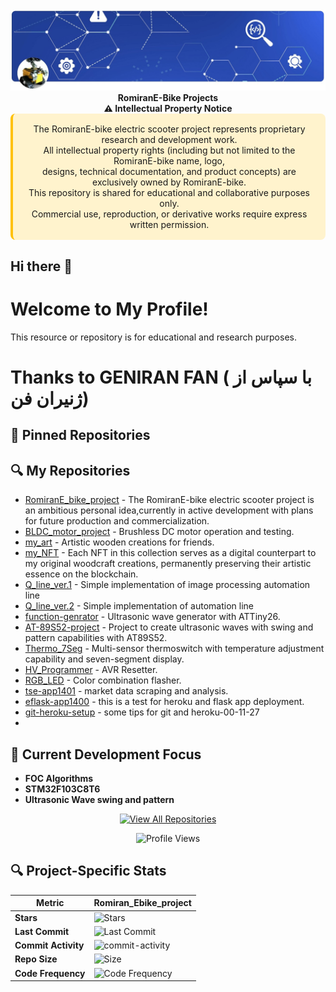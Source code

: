<!-- ============================================== -->
<!-- 1. SEO METADATA (Hidden from visual display) -->
<!-- ============================================== -->
<!-- 
  - Description: Appears in Google search results (keep under 160 chars)
  - Keywords: 5-8 key terms for search engines
  - Canonical: Prevents duplicate content issues
-->

<meta name="description" content="electric scooter & BLDC motor control projects by RomiranE-bike - STM32 firmware and FOC motor control">
<meta name="keywords" content="e-bike, electric scooter, BLDC motor control, RomiranE-bike,iran ,mazandaran,mahmoud esmaeili">
<link rel="canonical" href="https://github.com/RomiranE-bike">

<!-- ======================== -->
<!-- 2. PROFILE HEADER -->
<!-- ======================== -->
<!--*************************************************************************************************************************************************************************
  - Logo: Use 200x200px for best results
    PROFILE HEADER - Visual introduction with branding
  • Centered logo with alt text for accessibility/SEO
  • Main title (H1) with primary keyword
  • Subtitle (H2) with secondary keyword
  • Badges for important links (styled with shields.io)
  - Badges: Link to key resources
***************************************************************************************************************************************************************************-->

<div align="center">
  <!-- Profile image with alt text for accessibility -->
  <img src="https://raw.githubusercontent.com/RomiranE-bike/RomiranE-bike/main/romiran-e-bike-controller-schematic.jpg" width="1800" alt="Romiran E-Bike Projects Logo">
  
</div>


<div align="center">  
  <strong>  RomiranE-Bike Projects </strong><br> 
  <strong>⚠️ Intellectual Property Notice </strong><br> 
  <div style="background: #FFF3CD; padding: 1rem; border-radius: 8px; border-left: 4px solid #FFC107;">  
   The RomiranE-bike electric scooter project represents proprietary research and development work.<br> 
   All intellectual property rights (including but not limited to the RomiranE-bike name, logo, <br> 
   designs, technical documentation, and product concepts) are exclusively owned by RomiranE-bike.<br> 
   This repository is shared for educational and collaborative purposes only.<br> 
   Commercial use, reproduction, or derivative works require express written permission.<br> 
  </div>
</div>

<!--************************************************************************************************************************************************************************* 
![My Profile Image](https://raw.githubusercontent.com/RomiranE-bike/RomiranE-bike/main/profile.jpg)
***************************************************************************************************************************************************************************-->

## Hi there 👋
# Welcome to My Profile!
This resource or repository is for educational and research purposes.
# 
# Thanks to GENIRAN FAN ( با سپاس از ژنیران فن)

## 📌 Pinned Repositories
<!--START_SECTION:automated-pins-->
<!-- Automatically generated pins will appear here -->
<!--END_SECTION:automated-pins-->


## 🔍 My Repositories 
- [RomiranE_bike_project](https://github.com/RomiranE-bike/RomiranE_bike_project) - The RomiranE-bike electric scooter project is an ambitious personal idea,currently in active development with plans for future 
   production and commercialization. 
- [BLDC_motor_project](https://github.com/RomiranE-bike/BLDC_motor_project) - Brushless DC motor operation and testing.
- [my_art](https://github.com/RomiranE-bike/my_art) - Artistic wooden creations for friends.
- [my_NFT](https://github.com/RomiranE-bike/my_NFT) - Each NFT in this collection serves as a digital counterpart to my original woodcraft creations, permanently preserving their artistic essence on the blockchain.
- [Q_line_ver.1](https://github.com/RomiranE-bike/Q_line_ver.1) - Simple implementation of image processing automation line
- [Q_line_ver.2](https://github.com/RomiranE-bike/Q_line_ver.2) - Simple implementation of automation line
- [function-genrator](https://github.com/RomiranE-bike/function-genrator) - Ultrasonic wave generator with ATTiny26.  
- [AT-89S52-project](https://github.com/RomiranE-bike/AT-89S52-project) - Project to create ultrasonic waves with swing and pattern capabilities with AT89S52. 
- [Thermo_7Seg](https://github.com/RomiranE-bike/Thermo_7Seg) - 
Multi-sensor thermoswitch with temperature adjustment capability and seven-segment display.
- [HV_Programmer](https://github.com/RomiranE-bike/HV_Programmer) - AVR Resetter.
- [RGB_LED](https://github.com/RomiranE-bike/RGB_LED) - Color combination flasher. 
- [tse-app1401](https://github.com/RomiranE-bike/tse-app1401) - market data scraping and analysis.
- [eflask-app1400](https://github.com/RomiranE-bike/eflask-app1400) - this is a test for heroku and flask app deployment.
- [git-heroku-setup](https://github.com/RomiranE-bike/git-heroku-setup) - some tips for git and heroku-00-11-27
- 


## 🌱 Current Development Focus

- **FOC Algorithms**
- **STM32F103C8T6**
- **Ultrasonic Wave swing and pattern**



<!--*************************************************************************************************************************************************************************
  FOOTER - Engagement elements
  • GitHub Stats API for dynamic metrics
  • Visitor counter badge
  • Structured data for rich snippets
***************************************************************************************************************************************************************************-->

<div align="center">
  
  [![View All Repositories](https://img.shields.io/badge/Explore_All_Projects-View_Repository_List-8A2BE2)](https://github.com/RomiranE-bike?tab=repositories)
  
  ![Profile Views](https://komarev.com/ghpvc/?username=RomiranE-bike&color=blueviolet&label=Profile+Views)
  
</div>


## 🔍 Project-Specific Stats

<div align="center">
  
| Metric | Romiran_Ebike_project | 
|--------|----------------------|
| **Stars** | ![Stars](https://img.shields.io/github/stars/RomiranE-bike/RomiranE_bike_project) | 
| **Last Commit** | ![Last Commit](https://img.shields.io/github/last-commit/RomiranE-bike/RomiranE_bike_project) |
| **Commit Activity** |	![commit-activity](https://img.shields.io/github/commit-activity/m/RomiranE-bike/RomiranE_bike_project?style=flat-square&labelColor=6C757D)|
| **Repo Size** | ![Size](https://img.shields.io/github/repo-size/RomiranE-bike/RomiranE_bike_project?style=flat-square&labelColor=FD7E14) |
| **Code Frequency** | ![Code Frequency](https://img.shields.io/github/commit-activity/y/RomiranE-bike/RomiranE_bike_project?style=flat-square&labelColor=17A2B8) |

</div>

<!--**************************************************************************************************************************************************************************
## 🔍 Project-Specific Statistics (Live)

<div align="center">
  
| Metric | Romiran_Ebike_project | BLDC_motor_project | AT-89S52-project | function-genrator |
|--------|----------------------|--------------------|------------------|-------------------|
| **Stars** | ![Stars](https://img.shields.io/github/stars/RomiranE-bike/Romiran_Ebike_project?style=flat-square&labelColor=2E4053) | ![Stars](https://img.shields.io/github/stars/RomiranE-bike/BLDC_motor_project?style=flat-square&labelColor=2E4053) | ![Stars](https://img.shields.io/github/stars/RomiranE-bike/AT-89S52-project?style=flat-square&labelColor=2E4053) | ![Stars](https://img.shields.io/github/stars/RomiranE-bike/function-genrator?style=flat-square&labelColor=2E4053) |
| **Forks** | ![Forks](https://img.shields.io/github/forks/RomiranE-bike/Romiran_Ebike_project?style=flat-square&labelColor=2E8B57) | ![Forks](https://img.shields.io/github/forks/RomiranE-bike/BLDC_motor_project?style=flat-square&labelColor=2E8B57) | ![Forks](https://img.shields.io/github/forks/RomiranE-bike/AT-89S52-project?style=flat-square&labelColor=2E8B57) | ![Forks](https://img.shields.io/github/forks/RomiranE-bike/function-genrator?style=flat-square&labelColor=2E8B57) |
| **Last Commit** | ![Last Commit](https://img.shields.io/github/last-commit/RomiranE-bike/Romiran_Ebike_project?style=flat-square&labelColor=6C757D) | ![Last Commit](https://img.shields.io/github/last-commit/RomiranE-bike/BLDC_motor_project?style=flat-square&labelColor=6C757D) | ![Last Commit](https://img.shields.io/github/last-commit/RomiranE-bike/AT-89S52-project?style=flat-square&labelColor=6C757D) | ![Last Commit](https://img.shields.io/github/last-commit/RomiranE-bike/function-genrator?style=flat-square&labelColor=6C757D) |
| **Commit Activity** |	![commit-activity](https://img.shields.io/github/commit-activity/m/RomiranE-bike/Romiran_Ebike_project?style=flat-square&labelColor=6C757D)|
| **Open Issues** | ![Issues](https://img.shields.io/github/issues/RomiranE-bike/Romiran_Ebike_project?style=flat-square&labelColor=D63384) | ![Issues](https://img.shields.io/github/issues/RomiranE-bike/BLDC_motor_project?style=flat-square&labelColor=D63384) | ![Issues](https://img.shields.io/github/issues/RomiranE-bike/AT-89S52-project?style=flat-square&labelColor=D63384) | ![Issues](https://img.shields.io/github/issues/RomiranE-bike/function-genrator?style=flat-square&labelColor=D63384) |
| **Closed Issues** | ![Closed Issues](https://img.shields.io/github/issues-closed/RomiranE-bike/Romiran_Ebike_project?style=flat-square&labelColor=28A745) | ![Closed Issues](https://img.shields.io/github/issues-closed/RomiranE-bike/BLDC_motor_project?style=flat-square&labelColor=28A745) | ![Closed Issues](https://img.shields.io/github/issues-closed/RomiranE-bike/AT-89S52-project?style=flat-square&labelColor=28A745) | ![Closed Issues](https://img.shields.io/github/issues-closed/RomiranE-bike/function-genrator?style=flat-square&labelColor=28A745) |
| **PRs Merged** | ![Merged PRs](https://img.shields.io/github/issues-pr-closed/RomiranE-bike/Romiran_Ebike_project?style=flat-square&labelColor=6F42C1) | ![Merged PRs](https://img.shields.io/github/issues-pr-closed/RomiranE-bike/BLDC_motor_project?style=flat-square&labelColor=6F42C1) | ![Merged PRs](https://img.shields.io/github/issues-pr-closed/RomiranE-bike/AT-89S52-project?style=flat-square&labelColor=6F42C1) | ![Merged PRs](https://img.shields.io/github/issues-pr-closed/RomiranE-bike/function-genrator?style=flat-square&labelColor=6F42C1) |
| **Repo Size** | ![Size](https://img.shields.io/github/repo-size/RomiranE-bike/Romiran_Ebike_project?style=flat-square&labelColor=FD7E14) | ![Size](https://img.shields.io/github/repo-size/RomiranE-bike/BLDC_motor_project?style=flat-square&labelColor=FD7E14) | ![Size](https://img.shields.io/github/repo-size/RomiranE-bike/AT-89S52-project?style=flat-square&labelColor=FD7E14) | ![Size](https://img.shields.io/github/repo-size/RomiranE-bike/function-genrator?style=flat-square&labelColor=FD7E14) |
| **Code Frequency** | ![Code Frequency](https://img.shields.io/github/commit-activity/y/RomiranE-bike/Romiran_Ebike_project?style=flat-square&labelColor=17A2B8) | ![Code Frequency](https://img.shields.io/github/commit-activity/y/RomiranE-bike/BLDC_motor_project?style=flat-square&labelColor=17A2B8) | ![Code Frequency](https://img.shields.io/github/commit-activity/y/RomiranE-bike/AT-89S52-project?style=flat-square&labelColor=17A2B8) | ![Code Frequency](https://img.shields.io/github/commit-activity/y/RomiranE-bike/function-genrator?style=flat-square&labelColor=17A2B8) |
| **License** | ![License](https://img.shields.io/github/license/RomiranE-bike/Romiran_Ebike_project?style=flat-square&labelColor=343A40) | ![License](https://img.shields.io/github/license/RomiranE-bike/BLDC_motor_project?style=flat-square&labelColor=343A40) | ![License](https://img.shields.io/github/license/RomiranE-bike/AT-89S52-project?style=flat-square&labelColor=343A40) | ![License](https://img.shields.io/github/license/RomiranE-bike/function-genrator?style=flat-square&labelColor=343A40) |

</div>
***************************************************************************************************************************************************************************-->

<!--*************************************************************************************************************************************************************************
  ## 📊 Repository Statistics
  
<div align="center">
  
### Overall Activity
![Your GitHub Stats](https://github-readme-stats.vercel.app/api?username=RomiranE-bike&show_icons=true&count_private=true&theme=radical)

### Most Used Languages
![Top Languages](https://github-readme-stats.vercel.app/api/top-langs/?username=RomiranE-bike&layout=compact&theme=radical&hide=html,css)

### Contribution Streak
![GitHub Streak](https://github-readme-streak-stats.herokuapp.com/?user=RomiranE-bike&theme=radical)

</div>
***************************************************************************************************************************************************************************-->

<!--*************************************************************************************************************************************************************************
[![Contribution Graph](https://ghchart.rshah.org/RomiranE-bike)](https://github.com/RomiranE-bike)   

***************************************************************************************************************************************************************************-->
  
<!--*************************************************************************************************************************************************************************

**RomiranE-bike/RomiranE-bike** is a ✨ _special_ ✨ repository because its `README.md` (this file) appears on your GitHub profile.

Here are some ideas to get you started:

- 🔭 I’m currently working on ...
- 🌱 I’m currently learning ...
- 👯 I’m looking to collaborate on ...
- 🤔 I’m looking for help with ...
- 💬 Ask me about ...
- 📫 How to reach me: ...
- 😄 Pronouns: ...
- ⚡ Fun fact: ...
***************************************************************************************************************************************************************************-->
